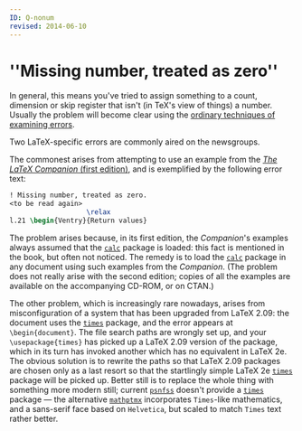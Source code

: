 ```yaml
---
ID: Q-nonum
revised: 2014-06-10
---
```

# ''Missing number, treated as zero''

In general, this means you've tried to assign something to a count,
dimension or skip register that isn't (in TeX's view of things) a
number.  Usually the problem will become clear using the
[ordinary techniques of examining errors](FAQ-erroradvice.md).

Two LaTeX-specific errors are commonly aired on the newsgroups.

The commonest arises from attempting to use an example from the
[_The LaTeX Companion_ (first edition)](FAQ-latex-books.md), and is
exemplified by the following error text:
```latex
! Missing number, treated as zero.
<to be read again> 
                   \relax 
l.21 \begin{Ventry}{Return values}
```
The problem arises because, in its first edition, the
_Companion_'s examples always assumed that the [`calc`](https://ctan.org/pkg/calc)
package is loaded: this fact is mentioned in the book, but often not
noticed.  The remedy is to load the [`calc`](https://ctan.org/pkg/calc) package in any
document using such examples from the _Companion_.  (The problem
does not really arise with the second edition; copies of all the
examples are available on the accompanying CD-ROM, or on
CTAN.)

The other problem, which is increasingly rare nowadays, arises from
misconfiguration of a system that has been upgraded from LaTeX 2.09:
the document uses the [`times`](https://ctan.org/pkg/times) package, and the error appears
at `\begin{document}`.  The file search paths are wrongly set
up, and your `\usepackage{times}` has picked up a LaTeX 2.09
version of the package, which in its turn has invoked another which
has no equivalent in LaTeX 2e.  The obvious solution is to rewrite
the paths so that LaTeX 2.09 packages are chosen only as a last resort
so that the startlingly simple LaTeX 2e [`times`](https://ctan.org/pkg/times) package will
be picked up.  Better still is to replace the whole thing with
something more modern still; current [`psnfss`](https://ctan.org/pkg/psnfss) doesn't provide
a [`times`](https://ctan.org/pkg/times) package&nbsp;&mdash; the alternative [`mathptmx`](https://ctan.org/pkg/mathptmx)
incorporates `Times`-like mathematics, and a sans-serif face
based on `Helvetica`, but scaled to match `Times`
text rather better.

